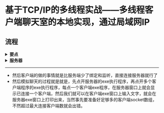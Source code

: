 # 基于TCP/IP的多线程实战——多线程客户端聊天室的本地实现，通过局域网IP
## 流程

<details><summary><b>要点</b></summary>
  
- 使用的是Winsock2库和windows库
- 总共两个程序，一个服务器程序，一个客户端程序
</details>
<details><summary><b>服务器</b></summary>
  
- 1.通过WSAStartup函数确认版本协议号
- 2.通过socket函数创建socket变量
- 3.设置服务器协议地址簇，通过声明一个sock_address_in变量，就是大写的SOCKADDR_IN变量，然后设置网络地址就是本地的局域网IP，再设置端口号
- 4.通过bind函数绑定第二步创建的socket和第三步设置的服务器协议地址簇变量
- 5.通过listen函数让socket变量监听，同时设置最大允许连接的客户端数量
- 6.连接和通信
    - 这一步也就是多线程的核心部分
    - 用for循环跑多个客户端线程，事先声明存储客户端的SOCKET数组，然后for循环内每次都用accept函数去接听服务器socket
    - 然后通过CreateThread函数去创建一个线程，这个函数内给定的传入参数就是客户端通信的函数
    - 客户端通信的函数内就是进行一个while（1）无限循环，然后用一个buf数组和当前这次循环的客户端socket变脸作为参数传给recv函数，这样服务器就能收到这个客户端发来的消息了，用buf数组存储，然后再打印出来，供其它客户端查看，达到模拟多个客户端聊天室通信的功能
    - 然后因为这创建线程的操作是在for循环内的，所以有多少客户端就跑了几次for循环，实现多线程客户端和同一个服务端的聊天室通信
    - 这里的通信是每个客户端将自己的消息发送给服务端，然后通过一起查看客户端打印的数据进行通信的
- 7.之后就是通过closesocket断开连接，还有WSACleanup清理协议版本信息
</details>

---

- 然后客户端的做的事情就是比服务端少了绑定和监听，直接连接服务器就行了
- 然后模拟聊天的过程就是就是，先点开服务器的exe执行程序，再点开多个客户端程序的exe执行程序，每点一个客户端exe程序，在服务器窗口上就会显示已连接一个客户端，然后我们就可以在客户端exe窗口上输入文字，就会在服务器exe窗口上打印出来，当然事先要准备好足够多的客户端socket数组，不然超过最大连接客户端数就会出错。

